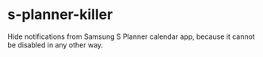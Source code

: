 s-planner-killer
================

Hide notifications from Samsung S Planner calendar app, because it cannot be disabled in any other way.
